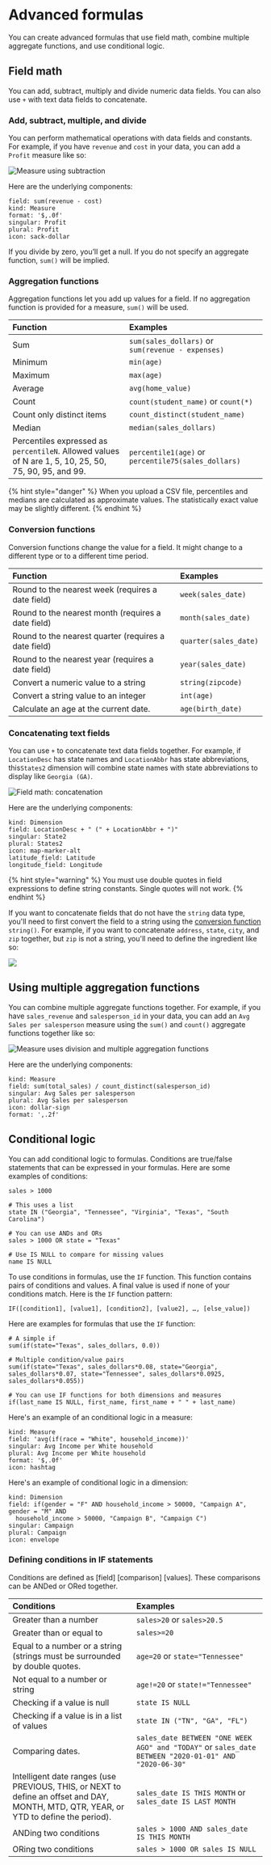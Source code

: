 # Advanced formulas

You can create advanced formulas that use field math, combine multiple aggregate functions, and use conditional logic.

## Field math

You can add, subtract, multiply and divide numeric data fields. You can also use `+` with text data fields to concatenate. 

### Add, subtract, multiple, and divide

You can perform mathematical operations with data fields and constants. For example, if you have `revenue` and `cost` in your data, you can add a `Profit` measure like so: 

![Measure using subtraction](../../../.gitbook/assets/image%20%2874%29.png)

Here are the underlying components:

```text
field: sum(revenue - cost)
kind: Measure
format: '$,.0f'
singular: Profit
plural: Profit
icon: sack-dollar
```

If you divide by zero, you’ll get a null. If you do not specify an aggregate function, `sum()` will be implied. 

### Aggregation functions

Aggregation functions let you add up values for a field. If no aggregation function is provided for a  measure, `sum()` will be used. 

| Function | Examples |
| :--- | :--- |
| Sum | `sum(sales_dollars)` or `sum(revenue - expenses)` |
| Minimum | `min(age)` |
| Maximum | `max(age)` |
| Average | `avg(home_value)` |
| Count | `count(student_name)` or `count(*)` |
| Count only distinct items | `count_distinct(student_name)` |
| Median | `median(sales_dollars)` |
| Percentiles expressed as `percentileN`. Allowed values of N are 1, 5, 10, 25, 50, 75, 90, 95, and 99. | `percentile1(age)` or `percentile75(sales_dollars)` |

{% hint style="danger" %}
When you upload a CSV file, percentiles and medians are calculated as approximate values. The statistically exact value may be slightly different.
{% endhint %}

### Conversion functions

Conversion functions change the value for a field. It might change to a different type or to a different time period.

| Function | Examples |
| :--- | :--- |
| Round to the nearest week \(requires a date field\) | `week(sales_date)` |
| Round to the nearest month \(requires a date field\) | `month(sales_date)` |
| Round to the nearest quarter \(requires a date field\) | `quarter(sales_date)` |
| Round to the nearest year \(requires a date field\) | `year(sales_date)` |
| Convert a numeric value to a string | `string(zipcode)` |
| Convert a string value to an integer | `int(age)` |
| Calculate an age at the current date.  | `age(birth_date)` |

### Concatenating text fields

You can use `+` to concatenate text data fields together. For example, if `LocationDesc` has state names and `LocationAbbr` has state abbreviations, this`States2` dimension will combine state names with state abbreviations to display like `Georgia (GA)`.  

![Field math: concatenation](../../../.gitbook/assets/image%20%2856%29.png)

Here are the underlying components:

```text
kind: Dimension
field: LocationDesc + " (" + LocationAbbr + ")"
singular: State2
plural: States2
icon: map-marker-alt
latitude_field: Latitude
longitude_field: Longitude
```

{% hint style="warning" %}
You must use double quotes in field expressions to define string constants. Single quotes will not work. 
{% endhint %}

If you want to concatenate fields that do not have the `string` data type, you'll need to first convert the field to a string using the [conversion function](advanced-formulas.md#conversion-functions) `string()`. For example, if you want to concatenate `address`, `state`, `city`, and `zip` together, but `zip` is not a string, you'll need to define the ingredient like so:

![](../../../.gitbook/assets/image%20%2890%29.png)

## Using multiple aggregation functions

You can combine multiple aggregate functions together. For example, if you have `sales_revenue` and `salesperson_id` in your data, you can add an `Avg Sales per salesperson` measure using the `sum()` and `count()` aggregate functions together like so: 

![Measure uses division and multiple aggregation functions](../../../.gitbook/assets/image%20%2875%29.png)

Here are the underlying components:

```text
kind: Measure
field: sum(total_sales) / count_distinct(salesperson_id)
singular: Avg Sales per salesperson
plural: Avg Sales per salesperson
icon: dollar-sign
format: ',.2f'
```

## Conditional logic

You can add conditional logic to formulas. Conditions are true/false statements that can be expressed in your formulas. Here are some examples of conditions:

```text
sales > 1000

# This uses a list
state IN ("Georgia", "Tennessee", "Virginia", "Texas", "South Carolina")

# You can use ANDs and ORs
sales > 1000 OR state = "Texas"

# Use IS NULL to compare for missing values
name IS NULL
```

To use conditions in formulas, use the `IF` function. This function contains pairs of conditions and values. A final value is used if none of your conditions match. Here is the `IF` function pattern:

```text
IF([condition1], [value1], [condition2], [value2], …, [else_value])
```

Here are examples for formulas that use the `IF` function:

```text
# A simple if  
sum(if(state="Texas", sales_dollars, 0.0))

# Multiple condition/value pairs
sum(if(state="Texas", sales_dollars*0.08, state="Georgia", sales_dollars*0.07, state="Tennessee", sales_dollars*0.0925, sales_dollars*0.055))

# You can use IF functions for both dimensions and measures
if(last_name IS NULL, first_name, first_name + " " + last_name)
```

Here's an example of an conditional logic in a measure:

```text
kind: Measure
field: 'avg(if(race = "White", household_income))'
singular: Avg Income per White household
plural: Avg Income per White household
format: '$,.0f'
icon: hashtag
```

Here's an example of conditional logic in a dimension:

```text
kind: Dimension
field: if(gender = "F" AND household_income > 50000, "Campaign A", gender = "M" AND
  household_income > 50000, "Campaign B", "Campaign C")
singular: Campaign
plural: Campaign
icon: envelope
```

### Defining conditions in IF statements

Conditions are defined as \[field\] \[comparison\] \[values\]. These comparisons can be ANDed or ORed together. 

| Conditions | Examples |
| :--- | :--- |
| Greater than a number | `sales>20` or `sales>20.5` |
| Greater than or equal to | `sales>=20` |
| Equal to a number or a string \(strings must be surrounded by double quotes. | `age=20` or `state="Tennessee"` |
| Not equal to a number or string | `age!=20` or `state!="Tennessee"` |
| Checking if a value is null | `state IS NULL` |
| Checking if a value is in a list of values | `state IN ("TN", "GA", "FL")` |
| Comparing dates.  | `sales_date BETWEEN "ONE WEEK AGO" and "TODAY"` or `sales_date BETWEEN "2020-01-01" AND "2020-06-30"` |
| Intelligent date ranges \(use PREVIOUS, THIS, or NEXT to define an offset and DAY, MONTH, MTD, QTR, YEAR, or YTD to define the period\). | `sales_date IS THIS MONTH` or `sales_date IS LAST MONTH` |
| ANDing two conditions |  `sales > 1000 AND sales_date IS THIS MONTH` |
| ORing two conditions | `sales > 1000 OR sales IS NULL` |

